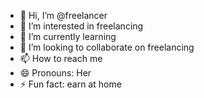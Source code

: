 - 👋 Hi, I’m @freelancer 
- 👀 I’m interested in freelancing 
- 🌱 I’m currently learning 
- 💞️ I’m looking to collaborate on freelancing 
- 📫 How to reach me 
- 😄 Pronouns: Her
- ⚡ Fun fact: earn at home

<!---
freelancing/freelancing is a ✨ special ✨ repository because its `README.md` (this file) appears on your GitHub profile.
You can click the Preview link to take a look at your changes.
--->
